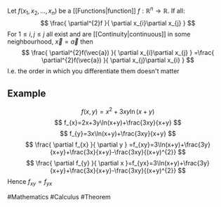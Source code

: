Let $f(x_{1},x_{2},\dots,x_{n})$ be a [[Functions|function]] $f:\mathbb{R}^{n}\to \mathbb{R}$. If all:
$$
\frac{ \partial^{2}f }{ \partial x_{i}\partial x_{j} } 
$$
For $1\leq i,j\leq j$ all exist and are [[Continuity|continuous]] in some neighbourhood, $\vec{x}=\vec{a}$ then
$$
\frac{ \partial^{2}f(\vec{a}) }{ \partial x_{i}\partial x_{j} } =\frac{ \partial^{2}f(\vec{a}) }{ \partial x_{j}\partial x_{i} } 
$$
I.e. the order in which you differentiate them doesn't matter
## Example
$$
f(x,y)=x^{2}+3xy\ln(x+y)
$$
$$
f_{x}=2x+3y\ln(x+y)+\frac{3xy}{x+y}
$$
$$
 f_{y}=3x\ln(x+y)+\frac{3xy}{x+y}
$$
$$
\frac{ \partial f_{x} }{ \partial y } =f_{xy}=3\ln(x+y)+\frac{3y}{x+y}+\frac{3x}{x+y}-\frac{3xy}{(x+y)^{2}}
$$
$$
\frac{ \partial f_{y} }{ \partial x }=f_{yx}=3\ln(x+y)+\frac{3y}{x+y}+\frac{3x}{x+y}-\frac{3xy}{(x+y)^{2}}
$$
Hence $f_{xy}=f_{yx}$

#Mathematics #Calculus #Theorem 